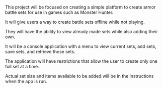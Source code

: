 ﻿This project will be focused on creating a simple platform to create armor battle sets for use in games such as Monster Hunter.

It will give users a way to create battle sets offline while not playing.

They will have the ability to view already made sets while also adding their own.

It will be a console application with a menu to view current sets, add sets, save sets, and retrieve those sets.

The application will have restrictions that allow the user to create only one full set at a time.

Actual set size and items available to be added will be in the instructions when the app is run.